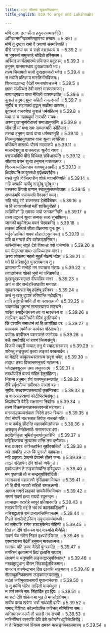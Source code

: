 ```yaml
---
title: ०३९ सीतया चूडामणिप्रदानम्
title_english: 039 To urge and Lakshmana

---
```

<div class="audioEmbed"  caption="श्रीराम-हरिसीताराममूर्ति-घनपाठिभ्यां वचनम्" src="https://archive.org/download/Ramayana-recitation-Sriram-harisItArAmamUrti-Ghanapaati-v2/Kanda_5/Kanda_5_SK-039-To_urge_and_Lakshmana.mp3"></div>

  
मणिं दत्त्वा ततः सीता हनुमन्तमथाब्रवीति।  
अभिज्ञानमभिज्ञातमेतद्रामस्य तत्त्वतः ॥ 5.39.1 ॥   
मणिं तु दृष्ट्वा रामो वै त्रयाणां संस्मरिष्यति।  
वीरो जनन्या मम च राज्ञो दशरथस्य च ॥ 5.39.2 ॥   
स भूयस्त्वं समुत्साहे चोदितो हरिसत्तम।  
अस्मिन् कार्यसमारम्भे प्रचिन्तय यदुत्तरम् ॥ 5.39.3 ॥   
हनुमन् यत्नमास्थाय दुःखक्षयकरो भव।  
तस्य चिन्तयतो यत्नो दुःखक्षयकरो भवेत् ॥ 5.39.4 ॥   
स तथेति प्रतिज्ञाय मारुतिर्भीमविक्रमः।  
शिरसाऽऽवन्द्य वैदेहीं गमनायोपचक्रमे ॥ 5.39.5 ॥   
ज्ञत्वा संप्रस्थितं देवी वानरं मारुतात्मजम्।  
बाष्पगद्गदया वाचा मैथिली वाक्यमब्रवीत् ॥ 5.39.6 ॥   
कुशलं हनुमन् ब्रूयाः सहितौ रामलक्ष्मणौ ॥ 5.39.7 ॥   
सुग्रीवं च सहामात्यं वृद्धान् सर्वांश्च वाररान्।  
ब्रूयास्त्वं वानरश्रेष्ठ कुशलं धर्मसंहितम् ॥ 5.39.8 ॥   
यथा स च महाबाहुर्मां तारयति राघवः।  
अस्माद्दुःखाम्बुसंरोधात्त्वं समाधातुमर्हसि ॥ 5.39.9 ॥   
जीवन्तीं मां यथा रामः सम्भावयति कीर्तिमान्।  
तत्तथा हनुमन् वाच्यं वाचा धर्ममवाप्नुहि ॥ 5.39.10 ॥   
नित्यमुत्साहयुक्ताश्च वाचः श्रुत्वा त्वयेरिताः।  
वर्धिष्यते दाशरथेः पौरुषं मदवाप्तये ॥ 5.39.11 ॥   
मत्सन्देशयुता वाचस्त्वत्तः श्रुत्वैव राघवः।  
पराक्रमविधिं वीरो विधिवत् संविधास्यति ॥ 5.39.12 ॥   
सीताया वचनं श्रुत्वा हनुमान् मारुतात्मजः।  
शिरस्यञ्जलिमाधाय वाक्यमुत्तरब्रवीत् ॥ 5.39.13 ॥   
क्षिप्रमेष्यति काकुत्स्थो हर्यृक्षप्रवरैर्वृतः।  
यस्ते युधि विजित्यारीन् शोकं व्यपनयिष्यति ॥ 5.39.14 ॥   
नहि पश्यामि मर्त्येषु नासुरेषु सुरेषु वा।  
यस्तस्य क्षिपतो बाणान् स्थातुमुत्सहतोऽग्रतः ॥ 5.39.15 ॥   
अप्यर्कमपि पर्जन्यमपि वैवस्वतं यमम्।  
सहि सोढुं रणे शक्तस्तव हेतोर्विशेषतः ॥ 5.39.16 ॥   
स हि सागरपर्यन्तां महीं शासितुमीहते।  
त्वन्निमित्तो हि रामस्य जयो जनकनन्दिनि ॥ 5.39.17 ॥   
तस्य तद्वचनं श्रुत्वा सम्यक् सत्यं सुभाषितम्।  
जानकी बहुमेनेऽथ वचनं चेदमब्रवीत् ॥ 5.39.18 ॥   
ततस्तं प्रस्थितं सीता वीक्षमाणा पुनः पुनः।  
भर्तृस्नेहान्वितं वाक्यं सौहार्दादनुमानयत् ॥ 5.39.19 ॥   
यदि वा मन्यसे वीर वसैकाहमरिन्दम।  
कस्मिंश्चित् संवृते देशे विश्रान्तः श्वो गमिष्यसि ॥ 5.39.20 ॥   
मम चेदल्पभाग्यायाः सान्निध्यात्तव वानर।  
अस्य शोकस्य महतो मुहूर्तं मोक्षणं भवेत् ॥ 5.39.21 ॥   
गते हि हरिशार्दूल पुनरागमनाय तु।  
प्राणानामपि सन्देहो मम स्यान्नात्र संशयः ॥ 5.39.22 ॥   
तवादर्शनजः शोको भूयो मां परितापयेत्।  
दुःखाद्दुःखपरामृष्टां दीपयन्निव वानर ॥ 5.39.23 ॥   
अयं च वीर सन्देहस्तिष्ठतीव ममाग्रतः।  
सुमहांस्त्वत्सहायेषु हर्यृक्षेषु हरीश्वर ॥ 5.39.24 ॥   
कथं नु खलु दुष्पारं तरिष्यन्ति महोदधिम्।  
तानि हर्यृक्षसैन्यानि तौ वा नरवरात्मजौ ॥ 5.39.25 ॥   
त्रयाणामेव भूतानां सागरस्यास्य लङ्घने।  
शक्तिः स्याद्वैनतेयस्य तव वा मारुतस्य वा ॥ 5.39.26 ॥   
तदस्मिन् कार्यनिर्योगे वीरैवं दुरतिक्रमे।  
किं पश्यसि समाधानं त्वं हि कार्यविदां वरः ॥ 5.39.27 ॥   
काममस्य त्वमेवैकः कार्यस्य परिसाधने।  
पर्याप्तः परवीरघ्न यशस्यस्ते फलोदयः ॥ 5.39.28 ॥   
बलैः समग्रैर्यदि मां रावणं जित्यसंयुगे।  
विजयी स्वपुरीं यायात् तत्तु मे स्याद्यशस्करम् ॥ 5.39.29 ॥   
शरैस्तु सङ्कुलां कृत्वा लङ्कां परबलार्दनः।  
मां येद्यदि काकुत्स्थस्तत्तस्य सदृशं भवेत् ॥ 5.39.30 ॥   
तद्यथा तस्य विक्रान्तमनुरूपं महात्मनः।  
भवेदाहवशूरस्य तथा त्वमुपपादय ॥ 5.39.31 ॥   
तदर्थोपहितं वाक्यं सहितं हेतुसंहितम्।  
निशम्य हनुमान् शेषं वाक्यमुत्तरमब्रवीत् ॥ 5.39.32 ॥   
देवि हर्यृक्षसैन्यानामीश्वरः प्लवतां वरः।  
सुग्रीवः सत्त्वसम्पन्नस्तवार्थे कृतनिश्चयः ॥ 5.39.33 ॥   
स वानरसहस्राणां कोटीभिरभिसंवृतः।  
क्षिप्रमेष्यति वैदेहि राक्षसानां निबर्हणः ॥ 5.39.34 ॥   
तस्य विक्रमसम्पन्नास्सत्त्ववन्तो महाबलाः।  
मनस्सङ्कल्पसंपाता निदेशे हरयः स्थिताः ॥ 5.39.35 ॥   
येषां नोपरि नाधस्तान्न तिर्यक् सज्जते गतिः।  
न च कर्मसु सीदन्ति महत्स्वमिततेजसः ॥ 5.39.36 ॥   
असकृत् तैर्महोत्साहैः ससागरधराधरा।  
प्रदक्षिणीकृता भूमिर्वायुमार्गानुसारिभिः ॥ 5.39.37 ॥   
मद्विशिष्टाश्च तुल्याश्च सन्ति तत्र वनौकसः।  
मत्तः प्रत्यवरः कश्चिन्नास्ति सुग्रीवसन्निधौ ॥ 5.39.38 ॥   
अहं तावदिह प्राप्तः किं पुनस्ते महाबलाः।  
नहि प्रकृष्टाः प्रेष्यन्ते प्रेष्यन्ते हीतरे जनाः ॥ 5.39.39 ॥   
तदलं परितापेन देवि शोको व्यपैतु ते।  
एकोत्पातेन ते लङ्कामेष्यन्ति हरियूथपाः ॥ 5.39.40 ॥   
मम पृष्ठगतौ तौ च चन्द्रसूर्याविवोदितौ।  
त्वत्सकाशं महासत्त्वौ नृसिंहावागमिष्यतः ॥ 5.39.41 ॥   
तौ हि वीरौ नरवरौ सहितौ रामलक्ष्मणौ।  
आगम्य नगरीं लङ्कां सायकैर्विधमिष्यतः ॥ 5.39.42 ॥   
सगणं रावणं हत्वा राघवो रघुनन्दनः।  
त्वामादाय वरारोहे स्वपुरं प्रतियास्यति ॥ 5.39.43 ॥   
तदाश्वसिहि भद्रं ते भव त्वं कालकाङ्क्षिणी।  
नचिराद्द्रक्ष्यसे रामं प्रज्वलन्तिमिवानलम् ॥ 5.39.44 ॥   
निहते राक्षसेन्द्रेऽस्मिन् सपुत्रामात्यबान्धवे।  
त्वं समेष्यसि रामेण शशाङ्केनेव रोहिणी ॥ 5.39.45 ॥   
क्षिप्रं त्वं देवि शोकस्य पारं यास्यसि मैथिलि।  
रावणं चैव रामेण निहतं द्रक्ष्यसेऽचिरात् ॥ 5.39.46 ॥   
एवमाश्वास्य वैदेहीं हनुमान् मारुतात्मजः।  
गमनाय मतिं कृत्वा वैदेहीं पुनरब्रवीत् ॥ 5.39.47 ॥   
तमरिघ्नं कृतात्मानं क्षिप्रं द्रक्ष्यसि राघवम्।  
लक्ष्मणं च धनुष्पाणिं लङ्काद्वारमुपस्थितम्* ॥ 5.39.48 ॥   
नखदंष्ट्रायुधान् वीरान् सिंहशार्दूलविक्रमान्।  
वानरान् वारणेन्द्राभान् क्षिप्र द्रक्ष्यसि सङ्गतान् ॥ 5.39.49 ॥   
शैलाम्बुदनिकाशानां लङ्कामलयसानुषु।  
नर्दतां कपिमुख्यानामार्ये यूथान्यनेकशः ॥ 5.39.50 ॥   
स तु मर्मणि घोरेण ताडितो मन्मथेषुणा।  
न शर्म लभते रामः सिंहार्दित इव द्विपः ॥ 5.39.51 ॥   
मा रुदो देवि शोकेन मा भूत् ते मनसोऽप्रियम्।  
शचीव पत्या शक्रेण भर्त्रा नाथवती ह्यसि ॥ 5.39.52 ॥   
रामाद् विशिष्टः कोऽन्योऽस्ति कश्चित् सौमित्रिणा समः।  
अग्निमारुतकल्पौ तौ भ्रातरौ तव संश्रयौ ॥ 5.39.53 ॥   
नास्मिंश्चिरं वत्स्यसि देवि देशे रक्षोगणैरध्युषितेऽतिरौद्रे।  
न ते चिरादागमनं प्रियस्य क्षमस्व मत्सङ्गमकालमात्रम् ॥ 5.39.54 ॥   